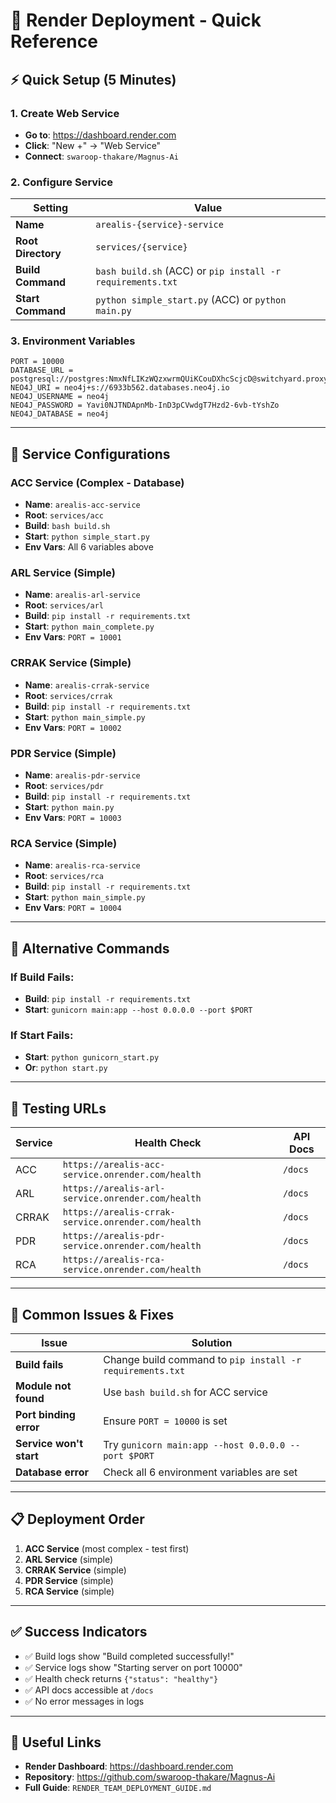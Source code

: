 # 🚀 Render Deployment - Quick Reference

## ⚡ Quick Setup (5 Minutes)

### 1. Create Web Service
- **Go to**: https://dashboard.render.com
- **Click**: "New +" → "Web Service"
- **Connect**: `swaroop-thakare/Magnus-Ai`

### 2. Configure Service
| Setting | Value |
|---------|-------|
| **Name** | `arealis-{service}-service` |
| **Root Directory** | `services/{service}` |
| **Build Command** | `bash build.sh` (ACC) or `pip install -r requirements.txt` |
| **Start Command** | `python simple_start.py` (ACC) or `python main.py` |

### 3. Environment Variables
```
PORT = 10000
DATABASE_URL = postgresql://postgres:NmxNfLIKzWQzxwrmQUiKCouDXhcScjcD@switchyard.proxy.rlwy.net:25675/railway
NEO4J_URI = neo4j+s://6933b562.databases.neo4j.io
NEO4J_USERNAME = neo4j
NEO4J_PASSWORD = Yavi0NJTNDApnMb-InD3pCVwdgT7Hzd2-6vb-tYshZo
NEO4J_DATABASE = neo4j
```

---

## 🎯 Service Configurations

### ACC Service (Complex - Database)
- **Name**: `arealis-acc-service`
- **Root**: `services/acc`
- **Build**: `bash build.sh`
- **Start**: `python simple_start.py`
- **Env Vars**: All 6 variables above

### ARL Service (Simple)
- **Name**: `arealis-arl-service`
- **Root**: `services/arl`
- **Build**: `pip install -r requirements.txt`
- **Start**: `python main_complete.py`
- **Env Vars**: `PORT = 10001`

### CRRAK Service (Simple)
- **Name**: `arealis-crrak-service`
- **Root**: `services/crrak`
- **Build**: `pip install -r requirements.txt`
- **Start**: `python main_simple.py`
- **Env Vars**: `PORT = 10002`

### PDR Service (Simple)
- **Name**: `arealis-pdr-service`
- **Root**: `services/pdr`
- **Build**: `pip install -r requirements.txt`
- **Start**: `python main.py`
- **Env Vars**: `PORT = 10003`

### RCA Service (Simple)
- **Name**: `arealis-rca-service`
- **Root**: `services/rca`
- **Build**: `pip install -r requirements.txt`
- **Start**: `python main_simple.py`
- **Env Vars**: `PORT = 10004`

---

## 🔧 Alternative Commands

### If Build Fails:
- **Build**: `pip install -r requirements.txt`
- **Start**: `gunicorn main:app --host 0.0.0.0 --port $PORT`

### If Start Fails:
- **Start**: `python gunicorn_start.py`
- **Or**: `python start.py`

---

## 🧪 Testing URLs

| Service | Health Check | API Docs |
|---------|--------------|----------|
| ACC | `https://arealis-acc-service.onrender.com/health` | `/docs` |
| ARL | `https://arealis-arl-service.onrender.com/health` | `/docs` |
| CRRAK | `https://arealis-crrak-service.onrender.com/health` | `/docs` |
| PDR | `https://arealis-pdr-service.onrender.com/health` | `/docs` |
| RCA | `https://arealis-rca-service.onrender.com/health` | `/docs` |

---

## 🚨 Common Issues & Fixes

| Issue | Solution |
|-------|----------|
| **Build fails** | Change build command to `pip install -r requirements.txt` |
| **Module not found** | Use `bash build.sh` for ACC service |
| **Port binding error** | Ensure `PORT = 10000` is set |
| **Service won't start** | Try `gunicorn main:app --host 0.0.0.0 --port $PORT` |
| **Database error** | Check all 6 environment variables are set |

---

## 📋 Deployment Order

1. **ACC Service** (most complex - test first)
2. **ARL Service** (simple)
3. **CRRAK Service** (simple)
4. **PDR Service** (simple)
5. **RCA Service** (simple)

---

## ✅ Success Indicators

- ✅ Build logs show "Build completed successfully!"
- ✅ Service logs show "Starting server on port 10000"
- ✅ Health check returns `{"status": "healthy"}`
- ✅ API docs accessible at `/docs`
- ✅ No error messages in logs

---

## 🔗 Useful Links

- **Render Dashboard**: https://dashboard.render.com
- **Repository**: https://github.com/swaroop-thakare/Magnus-Ai
- **Full Guide**: `RENDER_TEAM_DEPLOYMENT_GUIDE.md`
